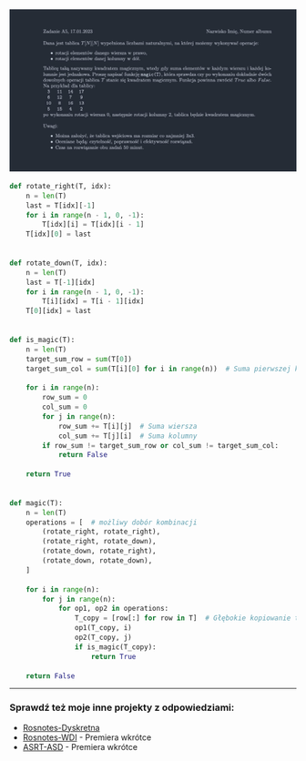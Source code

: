 <picture>
  <source srcset="../../../srt/zbior_zadan/2022_A5.png" media="(prefers-color-scheme: light)">
  <source srcset="../../../srt/zbior_zadan/black_2022_A5.png" media="(prefers-color-scheme: dark)">
  <img src="../../../srt/zbior_zadan/black_2022_A5.png" alt="zadanie 2022_A5">
</picture>

```python
def rotate_right(T, idx):
    n = len(T)
    last = T[idx][-1]
    for i in range(n - 1, 0, -1):
        T[idx][i] = T[idx][i - 1]
    T[idx][0] = last


def rotate_down(T, idx):
    n = len(T)
    last = T[-1][idx]
    for i in range(n - 1, 0, -1):
        T[i][idx] = T[i - 1][idx]
    T[0][idx] = last


def is_magic(T):
    n = len(T)
    target_sum_row = sum(T[0])
    target_sum_col = sum(T[i][0] for i in range(n))  # Suma pierwszej kolumny

    for i in range(n):
        row_sum = 0
        col_sum = 0
        for j in range(n):
            row_sum += T[i][j]  # Suma wiersza
            col_sum += T[j][i]  # Suma kolumny
        if row_sum != target_sum_row or col_sum != target_sum_col:
            return False

    return True


def magic(T):
    n = len(T)
    operations = [  # możliwy dobór kombinacji
        (rotate_right, rotate_right),
        (rotate_right, rotate_down),
        (rotate_down, rotate_right),
        (rotate_down, rotate_down),
    ]

    for i in range(n):
        for j in range(n):
            for op1, op2 in operations:
                T_copy = [row[:] for row in T]  # Głębokie kopiowanie tablicy
                op1(T_copy, i)
                op2(T_copy, j)
                if is_magic(T_copy):
                    return True

    return False

```


---
### Sprawdź też moje inne projekty z odpowiedziami:
- [Rosnotes-Dyskretna](https://github.com/kamilGie/Rosnotes-Dyskretna)
- [Rosnotes-WDI](https://github.com/kamilGie/Rosnotes-WDI) - Premiera wkrótce
- [ASRT-ASD](https://github.com/kamilGie/Rosnotes-Dyskretna) - Premiera wkrótce
